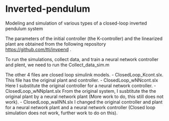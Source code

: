 # Inverted-pendulum
Modeling and simulation of various types of a closed-loop inverted pendulum system

The parameters of the initial controller (the K-controller) and the linearized plant are obtained from the following repository https://github.com/ttj/invpend .

To run the simulations, collect data, and train a neural network controller and plent, we need to run the Collect_data_sim.m

The other 4 files are closed loop simulink models. 
	- ClosedLoop_Kcont.slx.  This file has the original plant and controller.
	- ClosedLoop_wNNcont.slx  Here I substitute the original controller for a neural network controller.
	- ClosedLoop_wNNplant.slx  From the original system, I susbtitute the the original plant by a neural network plant (More work to do, this still does not work).
	- ClosedLoop_wallNN.slx  I changed the original controller and plant for a neural network plant and a neural network controller (Closed loop simulation does not work, further work to do on this).